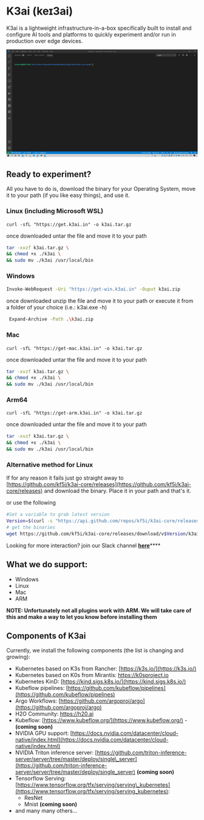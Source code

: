 # K3ai \(keɪ3ai\)

K3ai is a lightweight infrastructure-in-a-box specifically built to install and configure AI tools and platforms to quickly experiment and/or run in production over edge devices.

![](.gitbook/assets/k3ai-h2o-k0s.gif)

## Ready to experiment?

All you have to do is, download the binary for your Operating System, move it to your path \(if you like easy things\), and use it.

### Linux \(including Microsoft WSL\)

```text
curl -sfL "https://get.k3ai.in" -o k3ai.tar.gz
```

once downloaded untar the file  and move it to your path

```bash
tar -xvzf k3ai.tar.gz \
&& chmod +x ./k3ai \
&& sudo mv ./k3ai /usr/local/bin
```

### Windows

```bash
Invoke-WebRequest -Uri "https://get-win.k3ai.in" -Ouput k3ai.zip
```

once downloaded unzip the file and move it to your path or execute it from a folder of your choice \(i.e.: k3ai.exe -h\)

```bash
 Expand-Archive -Path .\k3ai.zip
```

### Mac

```text
curl -sfL "https://get-mac.k3ai.in" -o k3ai.tar.gz
```

once downloaded untar the file  and move it to your path

```bash
tar -xvzf k3ai.tar.gz \
&& chmod +x ./k3ai \
&& sudo mv ./k3ai /usr/local/bin
```

### Arm64

```text
curl -sfL "https://get-arm.k3ai.in" -o k3ai.tar.gz
```

once downloaded untar the file  and move it to your path

```bash
tar -xvzf k3ai.tar.gz \
&& chmod +x ./k3ai \
&& sudo mv ./k3ai /usr/local/bin
```

### Alternative method for Linux

If for any reason it fails just go straight away to [https://github.com/kf5i/k3ai-core/releases](https://github.com/kf5i/k3ai-core/releases) and download the binary. Place it in your path and that's it.

 or use the following

```bash
#Set a variable to grab latest version
Version=$(curl -s "https://api.github.com/repos/kf5i/k3ai-core/releases/latest" | awk -F '"' '/tag_name/{print $4}' | cut -c 2-6) 
# get the binaries
wget https://github.com/kf5i/k3ai-core/releases/download/v$Version/k3ai-core_${Version}_linux_amd64.tar.gz
```

Looking for more interaction? join our Slack channel [**here**](https://join.slack.com/t/k3ai/shared_invite/zt-l3ntdqxd-b402QHswMDrd3pEuBPtPxA)\*\*\*\*

## What we do support:

* Windows
* Linux
* Mac
* ARM

**NOTE: Unfortunately not all plugins work with ARM. We will take care of this and make a way to let you know before installing them**

## Components of K3ai

Currently, we install the following components \(the list is changing and growing\):

* Kubernetes based on K3s from Rancher: [https://k3s.io/](https://k3s.io/)
* Kubernetes based on K0s from Mirantis: https://k0sproject.io
* Kubernetes KinD: [https://kind.sigs.k8s.io/](https://kind.sigs.k8s.io/)
* Kubeflow pipelines: [https://github.com/kubeflow/pipelines](https://github.com/kubeflow/pipelines)
* Argo Workflows: [https://github.com/argoproj/argo](https://github.com/argoproj/argo)
* H2O Community: https://h20.ai
* Kubeflow: [https://www.kubeflow.org/](https://www.kubeflow.org/) - **\(coming soon\)**
* NVIDIA GPU support: [https://docs.nvidia.com/datacenter/cloud-native/index.html](https://docs.nvidia.com/datacenter/cloud-native/index.html)
* NVIDIA Triton inference server: [https://github.com/triton-inference-server/server/tree/master/deploy/single\_server](https://github.com/triton-inference-server/server/tree/master/deploy/single_server) **\(coming soon\)**
* Tensorflow Serving: [https://www.tensorflow.org/tfx/serving/serving\_kubernetes](https://www.tensorflow.org/tfx/serving/serving_kubernetes):
  * ResNet
  * Mnist **\(coming soon\)**
* and many many others...

